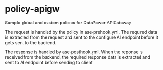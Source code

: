 # policy-apigw
Sample global and custom policies for DataPower APIGateway

The request is handled by the policy in ase-prehook.yml.
The required data is extracted from the request and sent to the configure AI endpoint before it gets sent to the backend.

The response is handled by ase-posthook.yml. 
When the reponse is received from the backend, the required response data is extracted and sent to AI endpoint before sending to client.
